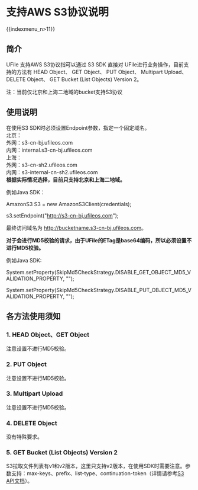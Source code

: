 # 支持AWS S3协议说明

{{indexmenu_n>11}}

## 简介

UFile 支持AWS S3协议指可以通过 S3 SDK 直接对 UFile进行业务操作，目前支持的方法有 HEAD Object、 GET
Object、 PUT Object、 Multipart Upload、 DELETE Object、 GET Bucket (List
Objects) Version 2。

注：当前仅北京和上海二地域的bucket支持S3协议

## 使用说明

在使用S3 SDK时必须设置Endpoint参数，指定一个固定域名。  
北京：  
外网：s3-cn-bj.ufileos.com  
内网：internal.s3-cn-bj.ufileos.com  
上海：  
外网：s3-cn-sh2.ufileos.com  
内网：s3-internal-cn-sh2.ufileos.com  
**根据实际情况选择，目前只支持北京和上海二地域。**

例如Java SDK：

AmazonS3 S3 = new AmazonS3Client(credentials);

s3.setEndpoint("<http://s3-cn-bj.ufileos.com>");

最终访问域名为 <http://bucketname.s3-cn-bj.ufileos.com>。

**对于会进行MD5校验的请求，由于UFile的ETag是base64编码，所以必须设置不进行MD5校验。**

例如Java SDK:

System.setProperty(SkipMd5CheckStrategy.DISABLE\_GET\_OBJECT\_MD5\_VALIDATION\_PROPERTY,
"");

System.setProperty(SkipMd5CheckStrategy.DISABLE\_PUT\_OBJECT\_MD5\_VALIDATION\_PROPERTY,
"");

## 各方法使用须知

### 1\. HEAD Object、GET Object

注意设置不进行MD5校验。

### 2\. PUT Object

注意设置不进行MD5校验。

### 3\. Multipart Upload

注意设置不进行MD5校验。

### 4\. DELETE Object

没有特殊要求。

### 5\. GET Bucket (List Objects) Version 2

S3拉取文件列表有v1和v2版本，这里只支持v2版本，在使用SDK时需要注意。参数支持：max-keys、prefix、list-type、continuation-token（详情请参考[S3
API文档](http://docs.aws.amazon.com/zh_cn/AmazonS3/latest/API/Welcome.html)）。
